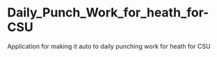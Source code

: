 # Daily_Punch_Work_for_heath_for-CSU
Application for making it auto to daily punching work for heath for CSU
